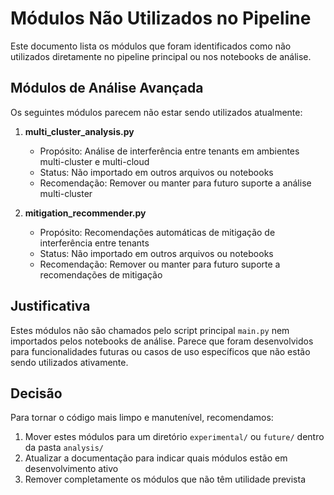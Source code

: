 # Módulos Não Utilizados no Pipeline

Este documento lista os módulos que foram identificados como não utilizados diretamente no pipeline principal
ou nos notebooks de análise.

## Módulos de Análise Avançada

Os seguintes módulos parecem não estar sendo utilizados atualmente:

1. **multi_cluster_analysis.py**
   - Propósito: Análise de interferência entre tenants em ambientes multi-cluster e multi-cloud
   - Status: Não importado em outros arquivos ou notebooks
   - Recomendação: Remover ou manter para futuro suporte a análise multi-cluster

2. **mitigation_recommender.py**
   - Propósito: Recomendações automáticas de mitigação de interferência entre tenants
   - Status: Não importado em outros arquivos ou notebooks
   - Recomendação: Remover ou manter para futuro suporte a recomendações de mitigação

## Justificativa

Estes módulos não são chamados pelo script principal `main.py` nem importados pelos notebooks de análise.
Parece que foram desenvolvidos para funcionalidades futuras ou casos de uso específicos que não estão
sendo utilizados ativamente.

## Decisão

Para tornar o código mais limpo e manutenível, recomendamos:

1. Mover estes módulos para um diretório `experimental/` ou `future/` dentro da pasta `analysis/`
2. Atualizar a documentação para indicar quais módulos estão em desenvolvimento ativo
3. Remover completamente os módulos que não têm utilidade prevista
